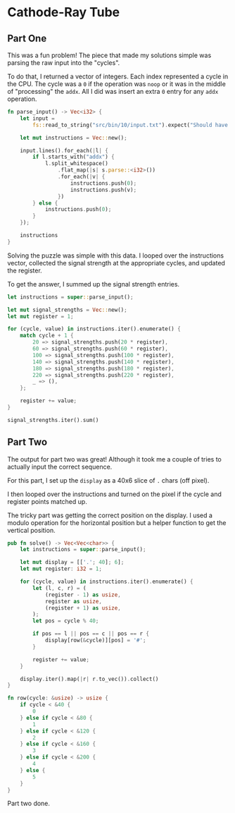 # Cathode-Ray Tube

## Part One

This was a fun problem! The piece that made my solutions simple was parsing the raw input into the "cycles".

To do that, I returned a vector of integers. Each index represented a cycle in the CPU. The cycle was a `0` if the operation was `noop` or it was in the middle of "processing" the `addx`. All I did was insert an extra `0` entry for any `addx` operation.

```rust
fn parse_input() -> Vec<i32> {
    let input =
        fs::read_to_string("src/bin/10/input.txt").expect("Should have been able to read the file");

    let mut instructions = Vec::new();

    input.lines().for_each(|l| {
        if l.starts_with("addx") {
            l.split_whitespace()
                .flat_map(|s| s.parse::<i32>())
                .for_each(|v| {
                    instructions.push(0);
                    instructions.push(v);
                })
        } else {
            instructions.push(0);
        }
    });

    instructions
}
```

Solving the puzzle was simple with this data. I looped over the instructions vector, collected the signal strength at the appropriate cycles, and updated the register.

To get the answer, I summed up the signal strength entries.

```rust
let instructions = super::parse_input();

let mut signal_strengths = Vec::new();
let mut register = 1;

for (cycle, value) in instructions.iter().enumerate() {
    match cycle + 1 {
        20 => signal_strengths.push(20 * register),
        60 => signal_strengths.push(60 * register),
        100 => signal_strengths.push(100 * register),
        140 => signal_strengths.push(140 * register),
        180 => signal_strengths.push(180 * register),
        220 => signal_strengths.push(220 * register),
        _ => (),
    };

    register += value;
}

signal_strengths.iter().sum()
```

## Part Two

The output for part two was great! Although it took me a couple of tries to actually input the correct sequence.

For this part, I set up the `display` as a 40x6 slice of `.` chars (off pixel).

I then looped over the instructions and turned on the pixel if the cycle and register points matched up.

The tricky part was getting the correct position on the display. I used a modulo operation for the horizontal position but a helper function to get the vertical position.

```rust
pub fn solve() -> Vec<Vec<char>> {
    let instructions = super::parse_input();

    let mut display = [['.'; 40]; 6];
    let mut register: i32 = 1;

    for (cycle, value) in instructions.iter().enumerate() {
        let (l, c, r) = (
            (register - 1) as usize,
            register as usize,
            (register + 1) as usize,
        );
        let pos = cycle % 40;

        if pos == l || pos == c || pos == r {
            display[row(&cycle)][pos] = '#';
        }

        register += value;
    }

    display.iter().map(|r| r.to_vec()).collect()
}

fn row(cycle: &usize) -> usize {
    if cycle < &40 {
        0
    } else if cycle < &80 {
        1
    } else if cycle < &120 {
        2
    } else if cycle < &160 {
        3
    } else if cycle < &200 {
        4
    } else {
        5
    }
}

```

Part two done.
